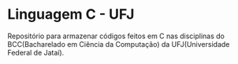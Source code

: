 # Linguagem C - UFJ
 Repositório para armazenar códigos feitos em C nas disciplinas do BCC(Bacharelado em Ciência da Computação) da UFJ(Universidade Federal de Jataí).
